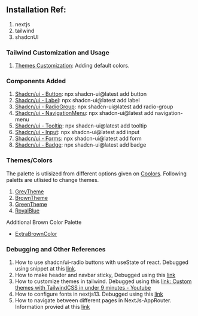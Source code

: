 ## Installation Ref:

1. nextjs
2. tailwind
3. shadcnUI

### Tailwind Customization and Usage

1. [Themes Customization](https://tailwindcss.com/docs/theme): Adding default colors.

### Components Added

1. [Shadcn/ui - Button](https://ui.shadcn.com/docs/components/button): npx shadcn-ui@latest add button
2. [Shadcn/ui - Label](https://ui.shadcn.com/docs/components/label): npx shadcn-ui@latest add label
3. [Shadcn/ui - RadioGroup](https://ui.shadcn.com/docs/components/radio-group): npx shadcn-ui@latest add radio-group
4. [Shadcn/ui - NavigationMenu](https://ui.shadcn.com/docs/components/navigation-menu): npx shadcn-ui@latest add navigation-menu
5. [Shadcn/ui - Tooltip](https://ui.shadcn.com/docs/components/tooltip): npx shadcn-ui@latest add tooltip
6. [Shadcn/ui - Input](https://ui.shadcn.com/docs/components/input): npx shadcn-ui@latest add input
7. [Shadcn/ui - Forms](https://ui.shadcn.com/docs/components/form): npx shadcn-ui@latest add form
8. [Shadcn/ui - Badge](https://ui.shadcn.com/docs/components/badge): npx shadcn-ui@latest add badge

### Themes/Colors

The palette is utlisized from different options given on [Coolors](https://coolors.co/). Following paletts are utlisied to change themes.

1. [GreyTheme](https://coolors.co/palette/f8f9fa-e9ecef-dee2e6-ced4da-adb5bd-6c757d-495057-343a40-212529)
2. [BrownTheme](https://coolors.co/palette/edede9-d6ccc2-f5ebe0-e3d5ca-d5bdaf)
3. [GreenTheme](https://coolors.co/palette/6b9080-a4c3b2-cce3de-eaf4f4-f6fff8)
4. [RoyalBlue](https://coolors.co/palette/e7ecef-274c77-6096ba-a3cef1-8b8c89)

Additional Brown Color Palette
- [ExtraBrownColor](https://coolors.co/palette/ecf8f8-eee4e1-e7d8c9-e6beae-b2967d)

### Debugging and Other References

1. How to use shadcn/ui-radio buttons with useState of react. Debugged using snippet at this [link](https://github.com/shadcn-ui/ui/issues/735#issuecomment-2129834835).
2. How to make header and navbar sticky, Debugged using this [link](https://www.w3schools.com/howto/howto_js_sticky_header.asp)
3. How to customize themes in tailwind. Debugged using this [link: Custom themes with TailwindCSS in under 9 minutes - Youtube](https://www.youtube.com/watch?v=vg4g68oJNGM)
4. How to configure fonts in nextjs13. Debugged using this [link](https://prismic.io/blog/nextjs-fonts)
5. How to navigate between different pages in NextJs-AppRouter. Information provied at this [link](https://nextjs.org/docs/app/api-reference/functions/use-router)

